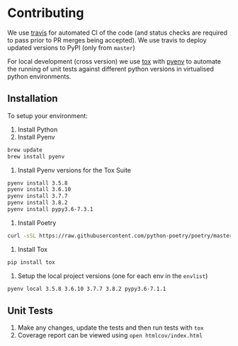 # Contributing

We use [travis](https://travis-ci.org) for automated CI of the code (and status checks are required to pass prior to PR merges being accepted).
We use travis to deploy updated versions to PyPI (only from `master`)

For local development (cross version) we use [tox](http://tox.readthedocs.io/en/latest/) with [pyenv](https://github.com/pyenv/pyenv) to automate the running of unit tests against different python versions in virtualised python environments.

## Installation

To setup your environment:
1. Install Python
1. Install Pyenv
  ```bash
  brew update
  brew install pyenv
  ```
1. Install Pyenv versions for the Tox Suite
  ```bash
  pyenv install 3.5.8
  pyenv install 3.6.10
  pyenv install 3.7.7
  pyenv install 3.8.2
  pyenv install pypy3.6-7.3.1
  ```
1. Install Poetry
  ```bash
  curl -sSL https://raw.githubusercontent.com/python-poetry/poetry/master/get-poetry.py | python
  ```
1. Install Tox
  ```bash
  pip install tox
  ```
1. Setup the local project versions (one for each env in the `envlist`)
  ```bash
  pyenv local 3.5.8 3.6.10 3.7.7 3.8.2 pypy3.6-7.1.1
  ```

## Unit Tests

1. Make any changes, update the tests and then run tests with `tox`
1. Coverage report can be viewed using `open htmlcov/index.html`
